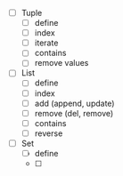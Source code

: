 - [ ] Tuple
  - [ ] define
  - [ ] index
  - [ ] iterate
  - [ ] contains
  - [ ] remove values
- [ ] List
  - [ ] define 
  - [ ] index
  - [ ] add (append, update)
  - [ ] remove (del, remove)
  - [ ] contains
  - [ ] reverse
- [ ] Set
  - [ ] define 
  - [ ] 